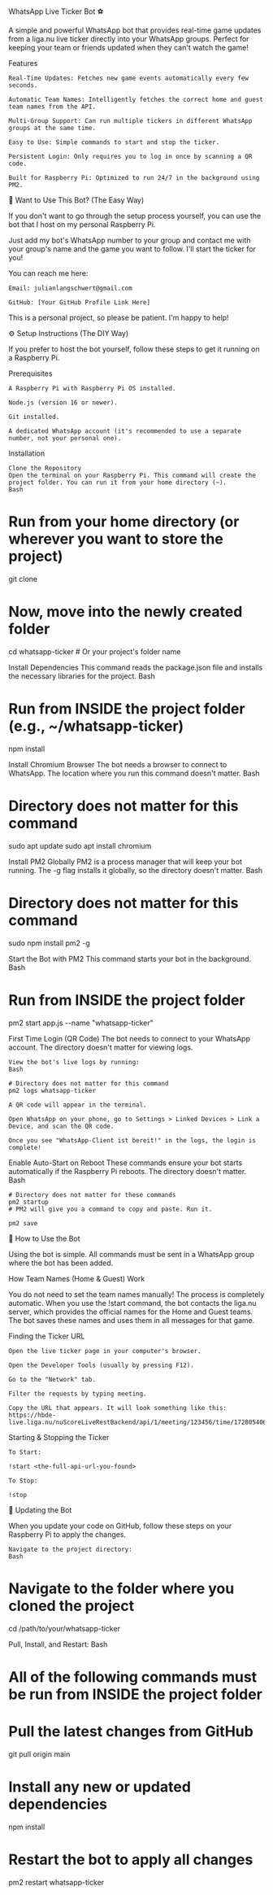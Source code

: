 WhatsApp Live Ticker Bot ⚽

A simple and powerful WhatsApp bot that provides real-time game updates from a liga.nu live ticker directly into your WhatsApp groups. Perfect for keeping your team or friends updated when they can't watch the game!

Features

    Real-Time Updates: Fetches new game events automatically every few seconds.

    Automatic Team Names: Intelligently fetches the correct home and guest team names from the API.

    Multi-Group Support: Can run multiple tickers in different WhatsApp groups at the same time.

    Easy to Use: Simple commands to start and stop the ticker.

    Persistent Login: Only requires you to log in once by scanning a QR code.

    Built for Raspberry Pi: Optimized to run 24/7 in the background using PM2.

🤝 Want to Use This Bot? (The Easy Way)

If you don't want to go through the setup process yourself, you can use the bot that I host on my personal Raspberry Pi.

Just add my bot's WhatsApp number to your group and contact me with your group's name and the game you want to follow. I'll start the ticker for you!

You can reach me here:

    Email: julianlangschwert@gmail.com

    GitHub: [Your GitHub Profile Link Here]

This is a personal project, so please be patient. I'm happy to help!

⚙️ Setup Instructions (The DIY Way)

If you prefer to host the bot yourself, follow these steps to get it running on a Raspberry Pi.

Prerequisites

    A Raspberry Pi with Raspberry Pi OS installed.

    Node.js (version 16 or newer).

    Git installed.

    A dedicated WhatsApp account (it's recommended to use a separate number, not your personal one).

Installation

    Clone the Repository
    Open the terminal on your Raspberry Pi. This command will create the project folder. You can run it from your home directory (~).
    Bash

# Run from your home directory (or wherever you want to store the project)
git clone <your-github-repository-url>

# Now, move into the newly created folder
cd whatsapp-ticker # Or your project's folder name

Install Dependencies
This command reads the package.json file and installs the necessary libraries for the project.
Bash

# Run from INSIDE the project folder (e.g., ~/whatsapp-ticker)
npm install

Install Chromium Browser
The bot needs a browser to connect to WhatsApp. The location where you run this command doesn't matter.
Bash

# Directory does not matter for this command
sudo apt update
sudo apt install chromium

Install PM2 Globally
PM2 is a process manager that will keep your bot running. The -g flag installs it globally, so the directory doesn't matter.
Bash

# Directory does not matter for this command
sudo npm install pm2 -g

Start the Bot with PM2
This command starts your bot in the background.
Bash

# Run from INSIDE the project folder
pm2 start app.js --name "whatsapp-ticker"

First Time Login (QR Code)
The bot needs to connect to your WhatsApp account. The directory doesn't matter for viewing logs.

    View the bot's live logs by running:
    Bash

    # Directory does not matter for this command
    pm2 logs whatsapp-ticker

    A QR code will appear in the terminal.

    Open WhatsApp on your phone, go to Settings > Linked Devices > Link a Device, and scan the QR code.

    Once you see "WhatsApp-Client ist bereit!" in the logs, the login is complete!

Enable Auto-Start on Reboot
These commands ensure your bot starts automatically if the Raspberry Pi reboots. The directory doesn't matter.
Bash

    # Directory does not matter for these commands
    pm2 startup
    # PM2 will give you a command to copy and paste. Run it.

    pm2 save

🤖 How to Use the Bot

Using the bot is simple. All commands must be sent in a WhatsApp group where the bot has been added.

How Team Names (Home & Guest) Work

You do not need to set the team names manually! The process is completely automatic. When you use the !start command, the bot contacts the liga.nu server, which provides the official names for the Home and Guest teams. The bot saves these names and uses them in all messages for that game.

Finding the Ticker URL

    Open the live ticker page in your computer's browser.

    Open the Developer Tools (usually by pressing F12).

    Go to the "Network" tab.

    Filter the requests by typing meeting.

    Copy the URL that appears. It will look something like this: https://hbde-live.liga.nu/nuScoreLiveRestBackend/api/1/meeting/123456/time/1728054069.

Starting & Stopping the Ticker

    To Start:

    !start <the-full-api-url-you-found>

    To Stop:

    !stop

🔄 Updating the Bot

When you update your code on GitHub, follow these steps on your Raspberry Pi to apply the changes.

    Navigate to the project directory:
    Bash

# Navigate to the folder where you cloned the project
cd /path/to/your/whatsapp-ticker

Pull, Install, and Restart:
Bash

# All of the following commands must be run from INSIDE the project folder

# Pull the latest changes from GitHub
git pull origin main

# Install any new or updated dependencies
npm install

# Restart the bot to apply all changes
pm2 restart whatsapp-ticker

